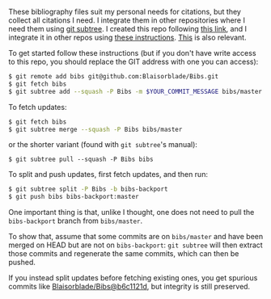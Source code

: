 These bibliography files suit my personal needs for citations, but they collect
all citations I need.
I integrate them in other repositories where I need them using [git subtree][1].
I created this repo following [this link][Creation], and I integrate it in other
repos using [these instructions][2]. [This][3] is also relevant.

To get started follow these instructions (but if you don't have write access to
this repo, you should replace the GIT address with one you can access):

```bash
$ git remote add bibs git@github.com:Blaisorblade/Bibs.git
$ git fetch bibs
$ git subtree add --squash -P Bibs -m $YOUR_COMMIT_MESSAGE bibs/master
```

To fetch updates:

```bash
$ git fetch bibs
$ git subtree merge --squash -P Bibs bibs/master
```

or the shorter variant (found with `git subtree`'s manual):

```
$ git subtree pull --squash -P Bibs bibs
```

To split and push updates, first fetch updates, and then run:

```bash
$ git subtree split -P Bibs -b bibs-backport
$ git push bibs bibs-backport:master
```

One important thing is that, unlike I thought, one does not need to pull the
`bibs-backport` branch from `bibs/master`.

To show that, assume that some commits are on `bibs/master` and have been merged
on HEAD but are not on `bibs-backport`: `git subtree` will then extract those
commits and regenerate the same commits, which can then be pushed.

If you instead split updates before fetching existing ones, you get spurious
commits like [Blaisorblade/Bibs@b6c1121d][4], but integrity is still preserved.

[1]: https://github.com/apenwarr/git-subtree
[Creation]: http://psionides.eu/2010/02/04/sharing-code-between-projects-with-git-subtree/
[2]: http://www.ashday.com/blogs/russell-keppner/git-subtree-easier-way-import-repository-dev-cloud
[3]: http://h2ik.co/2011/03/having-fun-with-git-subtree/
[4]: https://github.com/Blaisorblade/Bibs/commit/b6c1121db5e0b06a13ad60dd36721dd46491949b
